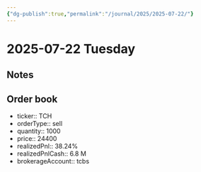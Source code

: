 ```yaml
---
{"dg-publish":true,"permalink":"/journal/2025/2025-07-22/"}
---
```


# 2025-07-22 Tuesday

## Notes

## Order book

- ticker:: TCH
- orderType:: sell
- quantity:: 1000
- price:: 24400
- realizedPnl:: 38.24%
- realizedPnlCash:: 6.8 M
- brokerageAccount:: tcbs

